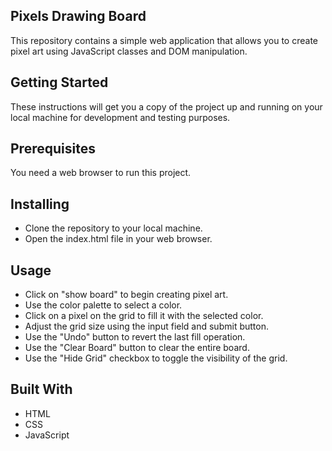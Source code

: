 ## Pixels Drawing Board

This repository contains a simple web application that allows you to create pixel art using JavaScript classes and DOM manipulation.

## Getting Started

These instructions will get you a copy of the project up and running on your local machine for development and testing purposes.

## Prerequisites

You need a web browser to run this project.

## Installing

- Clone the repository to your local machine.
- Open the index.html file in your web browser.

## Usage

- Click on "show board" to begin creating pixel art.
- Use the color palette to select a color.
- Click on a pixel on the grid to fill it with the selected color.
- Adjust the grid size using the input field and submit button.
- Use the "Undo" button to revert the last fill operation.
- Use the "Clear Board" button to clear the entire board.
- Use the "Hide Grid" checkbox to toggle the visibility of the grid.

## Built With

- HTML
- CSS
- JavaScript
